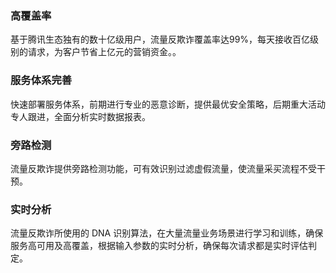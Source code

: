 ### 高覆盖率
基于腾讯生态独有的数十亿级用户，流量反欺诈覆盖率达99%，每天接收百亿级别的请求，为客户节省上亿元的营销资金。。
### 服务体系完善
快速部署服务体系，前期进行专业的恶意诊断，提供最优安全策略，后期重大活动专人跟进，全面分析实时数据报表。
### 旁路检测
流量反欺诈提供旁路检测功能，可有效识别过滤虚假流量，使流量采买流程不受干预。
### 实时分析
流量反欺诈所使用的 DNA 识别算法，在大量流量业务场景进行学习和训练，确保服务高可用及高覆盖，根据输入参数的实时分析，确保每次请求都是实时评估判定。
